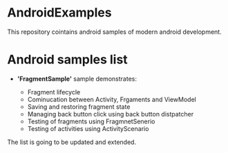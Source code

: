# AndroidExamples

This repository cointains android samples of modern android development. 

# Android samples list

- **'FragmentSample'** sample demonstrates:

    - Fragment lifecycle 
    - Cominucation between Activity, Frgaments and ViewModel
    - Saving and restoring fragment state
    - Managing back button click using back button distpatcher
    - Testing of fragments using FragmnetSenerio
    - Testing of activities using ActivityScenario

The list is going to be updated and extended.